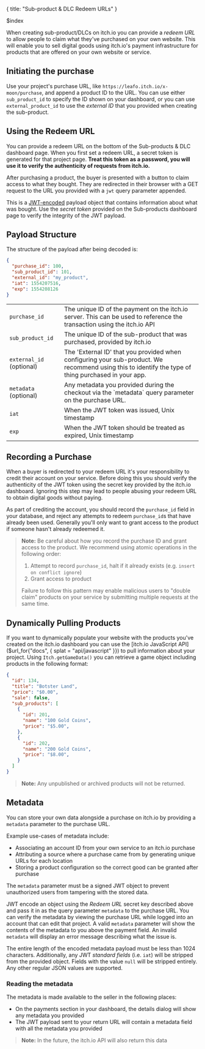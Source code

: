 {
  title: "Sub-product & DLC Redeem URLs"
}

$index

When creating sub-product/DLCs on itch.io you can provide a *redeem URL* to
allow people to claim what they've purchased on your own website. This will
enable you to sell digital goods using itch.io's payment infrastructure for
products that are offered on your own website or service.

## Initiating the purchase

Use your project's purchase URL, like `https://leafo.itch.io/x-moon/purchase`,
and append a product ID to the URL. You can use either `sub_product_id` to
specify the ID shown on your dashboard, or you can use `external_product_id`
to use the *external ID* that you provided when creating the sub-product.


## Using the Redeem URL

You can provide a redeem URL on the bottom of the Sub-products & DLC dashboard
page. When you first set a redeem URL, a secret token is generated for that
project page. **Treat this token as a password, you will use it to verify the
authenticity of requests from itch.io.**

After purchasing a product, the buyer is presented with a button to claim
access to what they bought. They are redirected in their browser with a GET
request to the URL you provided with a `jwt` query parameter appended.

This is a [JWT-encoded](https://jwt.io/) payload object that contains information about
what was bought. Use the *secret token* provided on the Sub-products dashboard
page to verify the integrity of the JWT payload.

## Payload Structure

The structure of the payload after being decoded is:


```json
{
  "purchase_id": 100,
  "sub_product_id": 101,
  "external_id": "my_product",
  "iat": 1554207516,
  "exp": 1554208126
}
```

<table class="nice_table">

<tbody>

<tr>
<td><code>purchase_id</code></td>
<td>The unique ID of the payment on the itch.io server. This can be used to reference the transaction using the itch.io API</td>
</tr>

<tr>
<td><code>sub_product_id</code></td>
<td>The unique ID of the sub-product that was purchased, provided by itch.io</td>
</tr>

<tr>
<td><code>external_id</code> (optional)</td>
<td>The 'External ID' that you provided when configuring your sub-product. We recommend using this to identify the type of thing purchased in your app.</td>
</tr>

<tr>
<td><code>metadata</code> (optional)</td>
<td>Any metadata you provided during the checkout via the `metadata` query parameter on the purchase URL.</td>
</tr>

<tr>
<td><code>iat</code></td>
<td>When the JWT token was issued, Unix timestamp</td>
</tr>

<tr>
<td><code>exp</code></td>
<td>When the JWT token should be treated as expired, Unix timestamp</td>
</tr>

</tbody>

</table>


## Recording a Purchase

When a buyer is redirected to your redeem URL it's your responsibility to credit
their account on your service. Before doing this you should verify the
authenticity of the JWT token using the secret key provided by the itch.io
dashboard. Ignoring this step may lead to people abusing your redeem URL to
obtain digital goods without paying.

As part of crediting the account, you should record the `purchase_id` field in
your database, and reject any attempts to redeem `purchase_id`s that have
already been used. Generally you'll only want to grant access to the product if
someone hasn't already redeemed it.

> **Note:** Be careful about how you record the purchase ID and grant access to
> the product. We recommend using atomic operations in the following order:
>
> 1. Attempt to record `purchase_id`, halt if it already exists (e.g. `insert on conflict ignore`)
> 2. Grant access to product
>
> Failure to follow this pattern may enable malicious users to "double claim"
> products on your service by submitting multiple requests at the same time.

## Dynamically Pulling Products

If you want to dynamically populate your website with the products you've
created on the itch.io dashboard you can use the [itch.io JavaScript
API]($url_for{"docs", { splat = "api/javascript" }}) to pull information about
your project. Using `Itch.getGameData()` you can retrieve a game object including
products in the following format:

```json
{
  "id": 134,
  "title": "Botster Land",
  "price": "$0.00",
  "sale": false,
  "sub_products": [
    {
      "id": 201,
      "name": "100 Gold Coins",
      "price": "$5.00",
    },
    {
      "id": 202,
      "name": "200 Gold Coins",
      "price": "$8.00",
    }
  ]
}
```

> **Note:** Any unpublished or archived products will not be returned.


## Metadata

You can store your own data alongside a purchase on itch.io by providing a
`metadata` parameter to the purchase URL.

Example use-cases of metadata include:

* Associating an account ID from your own service to an itch.io purchase
* Attributing a source where a purchase came from by generating unique URLs for each location
* Storing a product configuration so the correct good can be granted after purchase

The `metadata` parameter must be a signed JWT object to prevent unauthorized
users from tampering with the stored data.

JWT encode an object using the *Redeem URL* secret key described above and pass
it in as the query parameter `metadata` to the purchase URL. You can verify the
metadata by viewing the purchase URL while logged into an account that can edit
that project. A valid `metadata` parameter will show the contents of the
metadata to you above the payment field. An invalid `metadata` will display an
error message describing what the issue is.

The entire length of the encoded metadata payload must be less than 1024
characters. Additionally, any JWT *standard fields* (i.e. `iat`) will be
stripped from the provided object. Fields with the value `null` will be stripped
entirely. Any other regular JSON values are supported.

### Reading the metadata

The metadata is made available to the seller in the following places:

* On the payments section in your dashboard, the details dialog will show any metadata you provided
* The JWT payload sent to your return URL will contain a metadata field with all the metadata you provided

> **Note:** In the future, the itch.io API will also return this data
